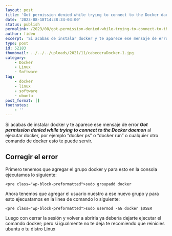 ```yaml
---
layout: post
title: 'Got permission denied while trying to connect to the Docker daemon'
date: '2023-08-18T14:38:34-03:00'
status: publish
permalink: /2023/08/got-permission-denied-while-trying-to-connect-to-the-docker-daemon.html
author: fideo
excerpt: 'Si acabas de instalar docker y te aparece ese mensaje de error Got permission denied while trying to connect to the Docker daemon al ejecutar docker, por ejemplo "docker ps" o "docker run" o cualquier otro comando de docker esto te puede servir.'
type: post
id: 52183
thumbnail: ../../../uploads/2021/11/cabeceraDocker-1.jpg
category:
    - Docker
    - Linux
    - Software
tag:
    - docker
    - linux
    - software
    - ubuntu
post_format: []
footnotes:
    - ''
---
```

Si acabas de instalar docker y te aparece ese mensaje de error ***Got permission denied while trying to connect to the Docker daemon*** al ejecutar docker, por ejemplo “docker ps” o “docker run” o cualquier otro comando de docker esto te puede servir.

Corregir el error
-----------------

Primero tenemos que agregar el grupo docker y para esto en la consola ejecutamos lo siguiente:

```
<pre class="wp-block-preformatted">sudo groupadd docker
```

Ahora tenemos que agregar el usuario nuestro a ese nuevo grupo y para esto ejecuatamos en la linea de comando lo siguiente:

```
<pre class="wp-block-preformatted">sudo usermod -aG docker $USER
```

Luego con cerrar la sesión y volver a abrirla ya debería dejarte ejecutar el comando docker; pero si igualmente no te deja te recomiendo que reinicies ubuntu o tu distro Linux
